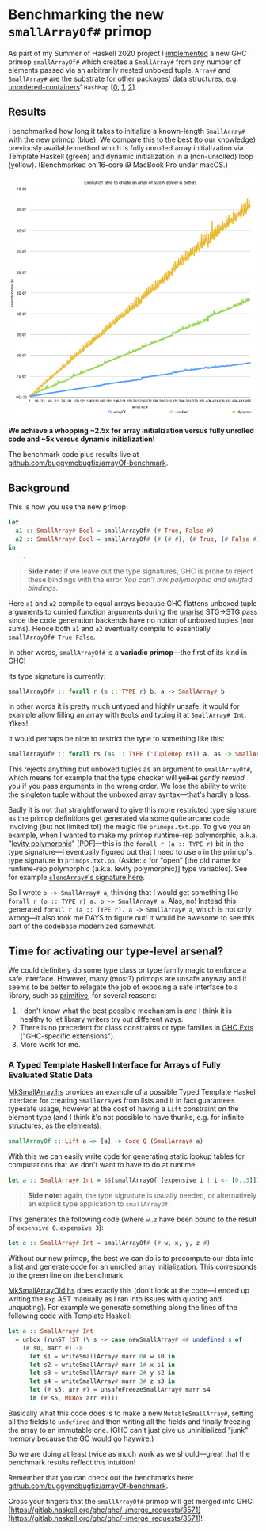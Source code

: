 # Benchmarking the new `smallArrayOf#` primop

As part of my Summer of Haskell 2020 project I [implemented](https://gitlab.haskell.org/ghc/ghc/-/merge_requests/3571) a new GHC primop `smallArrayOf#` which creates a `SmallArray#` from any number of elements passed via an arbitrarily nested unboxed tuple. `Array#` and `SmallArray#` are the substrate for other packages' data structures, e.g. [unordered-containers](https://hackage.haskell.org/package/unordered-containers)' `HashMap` \[[0](https://hackage.haskell.org/package/unordered-containers-0.2.12.0/docs/src/Data.HashMap.Internal.html#HashMap), [1](https://hackage.haskell.org/package/unordered-containers-0.2.12.0/docs/src/Data.HashMap.Internal.Array.html#Array), [2](https://hackage.haskell.org/package/unordered-containers-0.2.12.0/docs/src/Data.HashMap.Internal.Array.html#Array%23)\].

## Results

I benchmarked how long it takes to initialize a known-length `SmallArray#` with the new primop (blue). We compare this to the best (to our knowledge) previously available method which is fully unrolled array initialization via Template Haskell (green) and dynamic initialization in a (non-unrolled) loop (yellow). (Benchmarked on 16-core i9 MacBook Pro under macOS.)

![A graph comparing the execution time for 3 array initialization methods, showing 3 fairly linear curves explained below. The graph is generated from the first two columns of data/output.csv.](data/arrayOf-benchmark.png)

**We achieve a whopping ~2.5x for array initialization versus fully unrolled code and ~5x versus dynamic initialization!**

The benchmark code plus results live at [github.com/buggymcbugfix/arrayOf-benchmark](https://github.com/buggymcbugfix/arrayOf-benchmark).

## Background

This is how you use the new primop:

~~~hs
let
  a1 :: SmallArray# Bool = smallArrayOf# (# True, False #)
  a2 :: SmallArray# Bool = smallArrayOf# (# (# #), (# True, (# False #) #) #)
in
  ...
~~~

> **Side note:** if we leave out the type signatures, GHC is prone to reject these bindings with the error _You can't mix polymorphic and unlifted bindings_.

Here `a1` and `a2` compile to equal arrays because GHC flattens unboxed tuple arguments to curried function arguments during the [unarise](https://gitlab.haskell.org/ghc/ghc/blob/master/compiler/GHC/Stg/Unarise.hs) STG->STG pass since the code generation backends have no notion of unboxed tuples (nor sums). Hence both `a1` and `a2` eventually compile to essentially `smallArrayOf# True False`.

In other words, `smallArrayOf#` is a **variadic primop**—the first of its kind in GHC!

Its type signature is currently:

~~~hs
smallArrayOf# :: forall r (a :: TYPE r) b. a -> SmallArray# b
~~~

In other words it is pretty much untyped and highly unsafe: it would for example allow filling an array with `Bool`s and typing it at `SmallArray# Int`. Yikes!

It would perhaps be nice to restrict the type to something like this:

~~~hs
smallArrayOf# :: forall rs (as :: TYPE ('TupleRep rs)) a. as -> SmallArray# a
~~~

This rejects anything but unboxed tuples as an argument to `smallArrayOf#`, which means for example that the type checker will ~~yell at~~ _gently remind_ you if you pass arguments in the wrong order. We lose the ability to write the singleton tuple without the unboxed array syntax—that's hardly a loss.

Sadly it is not that straightforward to give this more restricted type signature as the primop definitions get generated via some quite arcane code involving (but not limited to!) the magic file `primops.txt.pp`. To give you an example, when I wanted to make my primop runtime-rep polymorphic, a.k.a. "[levity polymorphic](https://www.microsoft.com/en-us/research/wp-content/uploads/2016/11/levity-pldi17.pdf)" \[PDF\]—this is the `forall r (a :: TYPE r)` bit in the type signature—I eventually figured out that I need to use `o` in the primop's type signature in `primops.txt.pp`. (Aside: `o` for "open" [the old name for runtime-rep polymorphic {a.k.a. levity polymorphic}] type variables). See for example [`cloneArray#`'s signature here](https://gitlab.haskell.org/ghc/ghc/-/blob/master/compiler/GHC/Builtin/primops.txt.pp).

So I wrote `o -> SmallArray# a`, thinking that I would get something like `forall r (o :: TYPE r) a. o -> SmallArray# a`. Alas, no! Instead this generated `forall r (a :: TYPE r). a -> SmallArray# a`, which is not only wrong—it also took me DAYS to figure out! It would be awesome to see this part of the codebase modernized somewhat.

## Time for activating our type-level arsenal?

We could definitely do some type class or type family magic to enforce a safe interface. However, many (most?) primops are unsafe anyway and it seems to be better to relegate the job of exposing a safe interface to a library, such as [primitive](https://hackage.haskell.org/package/primitive), for several reasons:

1. I don't know what the best possible mechanism is and I think it is healthy to let library writers try out different ways.
2. There is no precedent for class constraints or type families in [GHC.Exts](https://hackage.haskell.org/package/base-4.14.0.0/docs/GHC-Exts.html
) ("GHC-specific extensions").
3. More work for me.

### A Typed Template Haskell Interface for Arrays of Fully Evaluated Static Data

[MkSmallArray.hs](https://github.com/buggymcbugfix/arrayOf-benchmark/blob/master/MkSmallArray.hs) provides an example of a possible Typed Template Haskell interface for creating `SmallArray#`s from lists and it in fact guarantees typesafe usage, however at the cost of having a `Lift` constraint on the element type (and I think it's not possible to have thunks, e.g. for infinite structures, as the elements):

~~~hs
smallArrayOf :: Lift a => [a] -> Code Q (SmallArray# a)
~~~

With this we can easily write code for generating static lookup tables for computations that we don't want to have to do at runtime.

~~~hs
let a :: SmallArray# Int = $$(smallArrayOf [expensive i | i <- [0..3]]) in ...
~~~

> **Side note:** again, the type signature is usually needed, or alternatively an explicit type application to `smallArrayOf`.

This generates the following code (where `w`..`z` have been bound to the result of `expensive 0`..`expensive 3`):

~~~hs
let a :: SmallArray# Int = smallArrayOf# (# w, x, y, z #)
~~~

Without our new primop, the best we can do is to precompute our data into a list and generate code for an unrolled array initialization. This corresponds to the green line on the benchmark.

[MkSmallArrayOld.hs](https://github.com/buggymcbugfix/arrayOf-benchmark/blob/master/MkSmallArrayOld.hs) does exactly this (don't look at the code—I ended up writing the `Exp` AST manually as I ran into issues with quoting and unquoting). For example we generate something along the lines of the following code with Template Haskell:

~~~hs
let a :: SmallArray# Int
  = unbox (runST (ST (\ s -> case newSmallArray# 4# undefined s of
    (# s0, marr #) ->
      let s1 = writeSmallArray# marr 0# w s0 in
      let s2 = writeSmallArray# marr 1# x s1 in
      let s3 = writeSmallArray# marr 2# y s2 in
      let s4 = writeSmallArray# marr 3# z s3 in
      let (# s5, arr #) = unsafeFreezeSmallArray# marr s4
      in (# s5, MkBox arr #))))
~~~

Basically what this code does is to make a new `MutableSmallArray#`, setting all the fields to `undefined` and then writing all the fields and finally freezing the array to an immutable one. (GHC can't just give us uninitialized "junk" memory because the GC would go haywire.)

So we are doing at least twice as much work as we should—great that the benchmark results reflect this intuition!

Remember that you can check out the benchmarks here: [github.com/buggymcbugfix/arrayOf-benchmark](https://github.com/buggymcbugfix/arrayOf-benchmark).

Cross your fingers that the `smallArrayOf#` primop will get merged into GHC: [https://gitlab.haskell.org/ghc/ghc/-/merge_requests/3571](https://gitlab.haskell.org/ghc/ghc/-/merge_requests/3571)!
